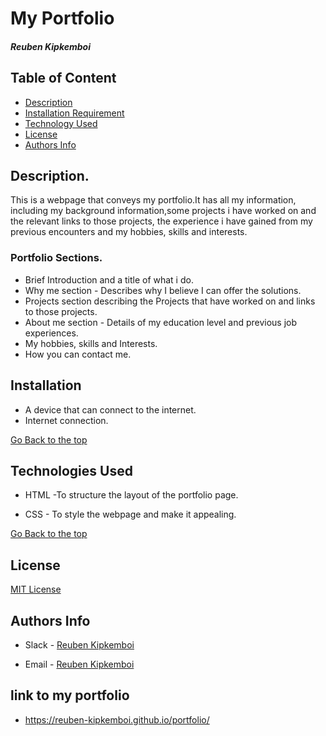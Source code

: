 # My Portfolio

##### Reuben Kipkemboi 

## Table of Content

+ [Description](#Description)
+ [Installation Requirement](#Installation)
+ [Technology Used](#technologies-used)
+ [License](#license)
+ [Authors Info](#authors-info)

## Description.
<p>This is a webpage that conveys my portfolio.It has  all my information, including my background information,some projects i have worked on and the relevant links to those projects, the experience i have gained from my previous encounters and my hobbies, skills and interests.</p>

### Portfolio Sections. 

- Brief Introduction and a title of what i do.
- Why me section - Describes why I believe I can offer the solutions.
- Projects section describing the Projects that have worked on and links to those projects.
- About me section - Details of my education level and previous job experiences.
- My hobbies, skills and Interests.
- How you can contact me.

## Installation
+ A device that can connect to the internet.
+ Internet connection.

[Go Back to the top](#my-portfolio)

## Technologies Used

* HTML -To structure the layout of the portfolio page. 

* CSS - To style the webpage and make it appealing.

[Go Back to the top](#my-portfolio)

## License
[MIT License](LICENSE)

## Authors Info
* Slack - [Reuben Kipkemboi]()

* Email - [Reuben Kipkemboi](https://gmail.com)

## link to my portfolio
* https://reuben-kipkemboi.github.io/portfolio/




